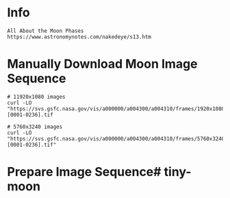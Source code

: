 # Info
    All About the Moon Phases
    https://www.astronomynotes.com/nakedeye/s13.htm

# Manually Download Moon Image Sequence

    # 11920x1080 images
    curl -LO "https://svs.gsfc.nasa.gov/vis/a000000/a004300/a004310/frames/1920x1080_16x9_30p/moon.[0001-0236].tif

    # 5760x3240 images
    curl -LO "https://svs.gsfc.nasa.gov/vis/a000000/a004300/a004310/frames/5760x3240_16x9_30p/moon.[0001-0236].tif"

# Prepare Image Sequence# tiny-moon


